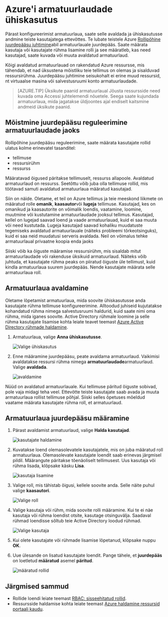 <properties
   pageTitle="Azure'i portaali armatuurlaua juurdepääsu | Microsoft Azure'i"
   description="Selles artiklis selgitatakse, kuidas jagatavate armatuurlaua Azure'i portaalis."
   services="azure-portal"
   documentationCenter=""
   authors="tfitzmac"
   manager="timlt"
   editor="tysonn"/>

<tags
   ms.service="multiple"
   ms.devlang="NA"
   ms.topic="article"
   ms.tgt_pltfrm="NA"
   ms.workload="na"
   ms.date="08/01/2016"
   ms.author="tomfitz"/>

# <a name="sharing-azure-dashboards"></a>Azure'i armatuurlaudade ühiskasutus

Pärast konfigureerimist armatuurlaua, saate selle avaldada ja ühiskasutusse andmine teiste kasutajatega ettevõttes. Te lubate teistele Azure [Rollipõhine juurdepääsu juhtimine](../active-directory/role-based-access-control-configure.md)abil armatuurlauale juurdepääs. Saate määrata kasutaja või kasutajate rühma lisamine rolli ja see määratleb, kas need kasutajad, saate kuvada või muuta avaldatud armatuurlaud. 

Kõigi avaldatud armatuurlauad on rakendatud Azure ressursse, mis tähendab, et nad üksustena mõistliku teie tellimus on olemas ja sisalduvad ressursirühma.  Juurdepääsu juhtimine seisukohalt ei erine muud ressursid, nt virtuaalse masina või salvestusruumi konto armatuurlaudade.

> [AZURE.TIP] Üksikute paanid armatuurlaual Jõusta ressursside need kuvada oma Accessi juhtelemendi nõuetele.  Seega saate kujundada armatuurlaua, mida jagatakse üldjoontes ajal endiselt kaitsmine andmeid üksikute paanid.

## <a name="understanding-access-control-for-dashboards"></a>Mõistmine juurdepääsu reguleerimine armatuurlaudade jaoks

Rollipõhine juurdepääsu reguleerimine, saate määrata kasutajate rollid ulatus kolme erinevatel tasanditel:

- tellimuse
- ressursirühm
- ressurss

Määratavad õigused päritakse tellimuselt, ressurss allapoole. Avaldatud armatuurlaud on ressurss. Seetõttu võib juba olla tellimuse rollid, mis töötavad samuti avaldatud armatuurlaua määratud kasutajad. 

Siin on näide.  Oletame, et teil on Azure tellimus ja teie meeskond liikmete on määratud rolle **omanik**, **kaasautor**või **lugeja** tellimuse. Kasutajad, kes on omanikud ja kaasautorite on võimalik loendis, vaatamine, loomine, muutmine või kustutamine armatuurlaudade jooksul tellimus.  Kasutajad, kellel on lugejad saavad loend ja vaade armatuurlauad, kuid ei saa muuta või need kustutada.  Lugeja kasutajad saavad kohaliku muudatuste tegemiseks avaldatud armatuurlauale (näiteks probleemi tõrkeotsinguks), kuid ei saa neid muudatusi serveris avaldada.  Neil on võimalus tehke armatuurlaual privaatne koopia enda jaoks

Siiski võib ka õiguste määramise ressursirühm, mis sisaldab mitut armatuurlaudade või rakenduse üksikuid armatuurlaud. Näiteks võib juhtuda, et kasutajate rühma peaks on piiratud õiguste üle tellimust, kuid kindla armatuurlaua suurem juurdepääs. Nende kasutajate määrata selle armatuurlaua roll. 

## <a name="publish-dashboard"></a>Armatuurlaua avaldamine

Oletame lõpetamist armatuurlaua, mida soovite ühiskasutusse anda kasutajate rühma tellimuse konfigureerimine. Alltoodud juhiseid kujutatakse kohandatud rühma nimega salvestusruumi haldurid, kuid saate nimi oma rühma, mida iganes soovite. Active Directory rühmale loomine ja selle rühma kasutajate lisamise kohta leiate teavet teemast [Azure Active Directory rühmade haldamine](../active-directory/active-directory-accessmanagement-manage-groups.md).

1. Armatuurlaua, valige **Anna ühiskasutusse**.

     ![Valige ühiskasutus](./media/azure-portal-dashboard-share-access/select-share.png)

2. Enne määramine juurdepääsu, peate avaldama armatuurlaud. Vaikimisi avaldatakse ressursi rühma nimega **armatuurlaudade**armatuurlaud. Valige **avaldada**.

     ![avaldamine](./media/azure-portal-dashboard-share-access/publish.png)

Nüüd on avaldatud armatuurlauale. Kui tellimuse päritud õiguste sobivad, pole vaja midagi teha veel. Ettevõtte teiste kasutajate saab avada ja muuta armatuurlaua rollist tellimuse põhjal. Siiski selles õpetuses mõeldud vaatame määrata kasutajate rühma roll, et armatuurlaud.

## <a name="assign-access-to-a-dashboard"></a>Armatuurlaua juurdepääsu määramine

1. Pärast avaldamist armatuurlaud, valige **Halda kasutajad**.

     ![kasutajate haldamine](./media/azure-portal-dashboard-share-access/manage-users.png)

2. Kuvatakse loend olemasolevatele kasutajatele, mis on juba määratud roll armatuurlaua. Olemasolevate kasutajate loendit saab erinevas järgmisel pildil. Määrangute päritakse tõenäoliselt tellimusest. Uus kasutaja või rühma lisada, klõpsake käsku **Lisa**.

     ![kasutaja lisamine](./media/azure-portal-dashboard-share-access/existing-users.png)

3. Valige roll, mis tähistab õigusi, kellele soovite anda. Selle näite puhul valige **kaasautori**.

     ![Valige roll](./media/azure-portal-dashboard-share-access/select-role.png)

4. Valige kasutaja või rühm, mida soovite rolli määramine. Kui te ei näe kasutaja või rühma loendist otsite, kasutage otsinguvälja. Saadaval rühmad loendisse sõltub teie Active Directory loodud rühmad.

     ![Valige kasutaja](./media/azure-portal-dashboard-share-access/select-user.png) 

5. Kui olete kasutajate või rühmade lisamise lõpetanud, klõpsake nuppu **OK**. 

6. Uue ülesande on lisatud kasutajate loendit. Pange tähele, et **juurdepääs** on loetletud **määratud** asemel **päritud**.

     ![määratud rollid](./media/azure-portal-dashboard-share-access/assigned-roles.png)

## <a name="next-steps"></a>Järgmised sammud

- Rollide loendi leiate teemast [RBAC: sisseehitatud rollid](../active-directory/role-based-access-built-in-roles.md).
- Ressursside haldamise kohta leiate teemast [Azure haldamine ressursid portaali kaudu](resource-group-portal.md).